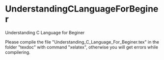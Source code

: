 UnderstandingCLanguageForBeginer
================================

Understanding C Language for Beginer

Please compile the file "Understanding_C_Language_For_Beginer.tex" in the folder "texdoc" with command "xelatex", otherwise you will get errors while compilering.
